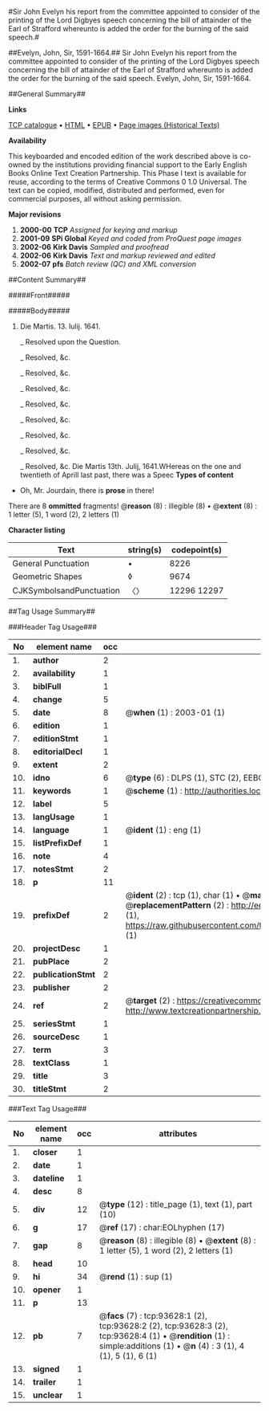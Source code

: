 #Sir John Evelyn his report from the committee appointed to consider of the printing of the Lord Digbyes speech concerning the bill of attainder of the Earl of Strafford whereunto is added the order for the burning of the said speech.#

##Evelyn, John, Sir, 1591-1664.##
Sir John Evelyn his report from the committee appointed to consider of the printing of the Lord Digbyes speech concerning the bill of attainder of the Earl of Strafford whereunto is added the order for the burning of the said speech.
Evelyn, John, Sir, 1591-1664.

##General Summary##

**Links**

[TCP catalogue](http://www.ota.ox.ac.uk/tcp/)  • 
[HTML](http://tei.it.ox.ac.uk/tcp/Texts-HTML/free/A38/A38783.html)  • 
[EPUB](http://tei.it.ox.ac.uk/tcp/Texts-EPUB/free/A38/A38783.epub) • 
[Page images (Historical Texts)](https://data.historicaltexts.jisc.ac.uk/view?pubId=eebo-12768805e&pageId=eebo-12768805e-93628-1)

**Availability**

This keyboarded and encoded edition of the
	       work described above is co-owned by the institutions
	       providing financial support to the Early English Books
	       Online Text Creation Partnership. This Phase I text is
	       available for reuse, according to the terms of Creative
	       Commons 0 1.0 Universal. The text can be copied,
	       modified, distributed and performed, even for
	       commercial purposes, all without asking permission.

**Major revisions**

1. __2000-00__ __TCP__ *Assigned for keying and markup*
1. __2001-09__ __SPi Global__ *Keyed and coded from ProQuest page images*
1. __2002-06__ __Kirk Davis__ *Sampled and proofread*
1. __2002-06__ __Kirk Davis__ *Text and markup reviewed and edited*
1. __2002-07__ __pfs__ *Batch review (QC) and XML conversion*

##Content Summary##

#####Front#####

#####Body#####

1. Die Martis. 13. Iulij. 1641.

    _ Resolved upon the Question.

    _ Resolved, &c.

    _ Resolved, &c.

    _ Resolved, &c.

    _ Resolved, &c.

    _ Resolved, &c.

    _ Resolved, &c.

    _ Resolved, &c.

    _ Resolved, &c.
Die Martis 13th. Julij, 1641.WHereas on the one and twentieth of Aprill last past, there was a Speec
**Types of content**

  * Oh, Mr. Jourdain, there is **prose** in there!

There are 8 **ommitted** fragments! 
 @__reason__ (8) : illegible (8)  •  @__extent__ (8) : 1 letter (5), 1 word (2), 2 letters (1)

**Character listing**


|Text|string(s)|codepoint(s)|
|---|---|---|
|General Punctuation|•|8226|
|Geometric Shapes|◊|9674|
|CJKSymbolsandPunctuation|〈〉|12296 12297|

##Tag Usage Summary##

###Header Tag Usage###

|No|element name|occ|attributes|
|---|---|---|---|
|1.|__author__|2||
|2.|__availability__|1||
|3.|__biblFull__|1||
|4.|__change__|5||
|5.|__date__|8| @__when__ (1) : 2003-01 (1)|
|6.|__edition__|1||
|7.|__editionStmt__|1||
|8.|__editorialDecl__|1||
|9.|__extent__|2||
|10.|__idno__|6| @__type__ (6) : DLPS (1), STC (2), EEBO-CITATION (1), OCLC (1), VID (1)|
|11.|__keywords__|1| @__scheme__ (1) : http://authorities.loc.gov/ (1)|
|12.|__label__|5||
|13.|__langUsage__|1||
|14.|__language__|1| @__ident__ (1) : eng (1)|
|15.|__listPrefixDef__|1||
|16.|__note__|4||
|17.|__notesStmt__|2||
|18.|__p__|11||
|19.|__prefixDef__|2| @__ident__ (2) : tcp (1), char (1)  •  @__matchPattern__ (2) : ([0-9\-]+):([0-9IVX]+) (1), (.+) (1)  •  @__replacementPattern__ (2) : http://eebo.chadwyck.com/downloadtiff?vid=$1&page=$2 (1), https://raw.githubusercontent.com/textcreationpartnership/Texts/master/tcpchars.xml#$1 (1)|
|20.|__projectDesc__|1||
|21.|__pubPlace__|2||
|22.|__publicationStmt__|2||
|23.|__publisher__|2||
|24.|__ref__|2| @__target__ (2) : https://creativecommons.org/publicdomain/zero/1.0/ (1), http://www.textcreationpartnership.org/docs/. (1)|
|25.|__seriesStmt__|1||
|26.|__sourceDesc__|1||
|27.|__term__|3||
|28.|__textClass__|1||
|29.|__title__|3||
|30.|__titleStmt__|2||


###Text Tag Usage###

|No|element name|occ|attributes|
|---|---|---|---|
|1.|__closer__|1||
|2.|__date__|1||
|3.|__dateline__|1||
|4.|__desc__|8||
|5.|__div__|12| @__type__ (12) : title_page (1), text (1), part (10)|
|6.|__g__|17| @__ref__ (17) : char:EOLhyphen (17)|
|7.|__gap__|8| @__reason__ (8) : illegible (8)  •  @__extent__ (8) : 1 letter (5), 1 word (2), 2 letters (1)|
|8.|__head__|10||
|9.|__hi__|34| @__rend__ (1) : sup (1)|
|10.|__opener__|1||
|11.|__p__|13||
|12.|__pb__|7| @__facs__ (7) : tcp:93628:1 (2), tcp:93628:2 (2), tcp:93628:3 (2), tcp:93628:4 (1)  •  @__rendition__ (1) : simple:additions (1)  •  @__n__ (4) : 3 (1), 4 (1), 5 (1), 6 (1)|
|13.|__signed__|1||
|14.|__trailer__|1||
|15.|__unclear__|1||
